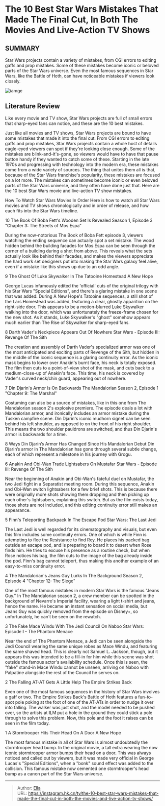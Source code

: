 # The 10 Best Star Wars Mistakes That Made The Final Cut, In Both The Movies And Live-Action TV Shows


## SUMMARY 


 Star Wars projects contain a variety of mistakes, from CGI errors to editing gaffs and prop mistakes. 
 Some of these mistakes become iconic or beloved parts of the Star Wars universe. 
 Even the most famous sequences in Star Wars, like the Battle of Hoth, can have noticeable mistakes if viewers look closely. 

![iamge](https://static1.srcdn.com/wordpress/wp-content/uploads/2024/01/img_c912785f6bc4-1.jpeg)

## Literature Review
Like every movie and TV show, Star Wars projects are full of small errors that sharp-eyed fans can notice, and these are the 10 best mistakes.




Just like all movies and TV shows, Star Wars projects are bound to have some mistakes that made it into the final cut. From CGI errors to editing gaffs and prop mistakes, Star Wars projects contain a whole host of details eagle-eyed viewers can spot if they&#39;re looking close enough. Some of the mistakes are blink-and-it&#39;s-gone, so viewers would have to have that pause button handy if they wanted to catch some of these.
Starting in the late 1970s and progressing with technology into the modern era, these mistakes come from a wide variety of sources. The thing that unites them all is that, because of the Star Wars franchise&#39;s popularity, these mistakes are focused on a lot more. The mistakes can sometimes become iconic or even beloved parts of the Star Wars universe, and they often have done just that. Here are the 10 best Star Wars movie and live-action TV show mistakes.
            
 
 How To Watch Star Wars Movies In Order 
Here is how to watch all Star Wars movies and TV shows chronologically and in order of release, and how each fits into the Star Wars timeline.













 








 10  The Book Of Boba Fett&#39;s Wooden Set Is Revealed 
Season 1, Episode 3 &#34;Chapter 3: The Streets of Mos Espa&#34;
        

During the now-notorious The Book of Boba Fett episode 3, viewers watching the ending sequence can actually spot a set mistake. The wood hidden behind the building facades for Mos Espa can be seen through the corner of a building during a shot from above. This reveals what the sets actually look like behind their facades, and makes the viewers appreciate the hard work set designers put into making the Star Wars galaxy feel alive, even if a mistake like this shows up due to an odd angle.





 9  The Ghost Of Luke Skywalker In The Tatooine Homestead 
A New Hope
        

George Lucas infamously edited the &#39;official&#39; cuts of the original trilogy with his Star Wars &#34;Special Editions&#34;, and there&#39;s a glaring mistake in one scene that was added. During A New Hope&#39;s Tatooine sequences, a still shot of the Lars Homestead was added, featuring a clear, ghostly apparition on the right-side door. This appears to be a motion-blurred Luke Skywalker walking into the door, which was unfortunately the freeze-frame chosen for the new shot. As it stands, Luke Skywalker&#39;s &#34;ghost&#34; somehow appears much earlier than The Rise of Skywalker for sharp-eyed fans.





 8  Darth Vader&#39;s Neckpiece Appears Out Of Nowhere 
Star Wars - Episode III: Revenge Of The Sith
        

The creation and assembly of Darth Vader&#39;s specialized armor was one of the most anticipated and exciting parts of Revenge of the Sith, but hidden in the middle of the iconic sequence is a glaring continuity error. As the iconic mask begins to lower over Anakin&#39;s burnt face, his neck is totally exposed. The film then cuts to a point-of-view shot of the mask, and cuts back to a medium-close-up of Anakin&#39;s face. This time, his neck is covered by Vader&#39;s curved neck/chin guard, appearing out of nowhere.







 7  Din Djarin&#39;s Armor Is On Backwards 
The Mandalorian Season 2, Episode 1 &#34;Chapter 9: The Marshal&#34;
        

Costuming can also be a source of mistakes, like in this one from The Mandalorian season 2&#39;s explosive premiere. The episode deals a lot with Mandalorian armor, and ironically includes an armor mistake during the Tusken campfire scene. Din Djarin&#39;s iconic mudhorn signet can be seen behind his left shoulder, as opposed to on the front of his right shoulder. This means the two shoulder pauldrons are switched, and thus Din Djarin&#39;s armor is backwards for a time.
            
 
 8 Ways Din Djarin’s Armor Has Changed Since His Mandalorian Debut 
Din Djarin’s armor in The Mandalorian has gone through several subtle change, each of which represent a milestone in his journey with Grogu.









 6  Anakin And Obi-Wan Trade Lightsabers On Mustafar 
Star Wars - Episode III: Revenge Of The Sith
        

Near the beginning of Anakin and Obi-Wan&#39;s fateful duel on Mustafar, the two Jedi fight in a Separatist meeting room. During this sequence, Anakin and Obi-Wan switch lightsabers for a few brief shots. This is because there were originally more shots showing them dropping and then picking up each other&#39;s lightsabers, explaining this switch. But as the film exists today, those shots are not included, and this editing continuity error still makes an appearance.





 5  Finn&#39;s Teleporting Backpack In The Escape Pod 
Star Wars: The Last Jedi
        

The Last Jedi is well regarded for its cinematography and visuals, but even this film includes some continuity errors. One of which is while Finn is attempting to flee the Resistance to find Rey. He places his packed bag outside an escape pod, and is preparing to board it to desert when Rose finds him. He tries to excuse his presence as a routine check, but when Rose notices his bag, the film cuts to the image of the bag already inside the pod. Finn&#39;s bag cannot teleport, thus making this another example of an easy-to-miss continuity error.





 4  The Mandalorian&#39;s Jeans Guy Lurks In The Background 
Season 2, Episode 4 &#34;Chapter 12: The Siege&#34;
        

One of the most famous mistakes in modern Star Wars is the famous &#34;Jeans Guy.&#34; In The Mandalorian season 2, a crew member can be spotted in the background of Nevarro&#39;s Imperial facility, wearing a light t-shirt and jeans, hence the name. He became an instant sensation on social media, but Jeans Guy was quickly removed from the episode on Disney&#43;, so unfortunately, he can&#39;t be seen on the rewatch.





 3  The Fake Mace Windu With The Jedi Council On Naboo 
Star Wars: Episode I - The Phantom Menace
        

Near the end of The Phantom Menace, a Jedi can be seen alongside the Jedi Council wearing the same unique robes as Mace Windu, and featuring the same shaved head. This is clearly not Samuel L. Jackson, though, but it appears this was intended to be a fill-in for him while this scene was shot outside the famous actor&#39;s availability schedule. Once this is seen, the &#34;fake&#34; stand-in Mace Windu cannot be unseen, arriving on Naboo with Palpatine alongside the rest of the Council he serves on.





 2  The Falling AT-AT Gets A Little Help 
The Empire Strikes Back
        

Even one of the most famous sequences in the history of Star Wars involves a gaff or two. The Empire Strikes Back&#39;s Battle of Hoth features a fun-to-spot pole poking at the foot of one of the AT-ATs in order to nudge it over into falling. The walker was just shot, and the model needed to be pushed over, so the artists at ILM put a hole in the ground they could stick a pole through to solve this problem. Now, this pole and the foot it raises can be seen in the film today.





 1  A Stormtrooper Hits Their Head On A Door 
A New Hope
        

The most famous mistake in all of Star Wars is almost undoubtedly the stormtrooper head bump. In the original movie, a tall extra wearing the now iconic stormtrooper armor bumps their head on a door. This was always noticed and called out by viewers, but it was made very official in George Lucas&#39;s &#34;Special Editions&#34;, when a &#34;bonk&#34; sound effect was added to the collision. This famous mistake now cemented one stormtrooper&#39;s head bump as a canon part of the Star Wars universe.



---

> Author: [Ella](https://instagram.hk.cn/)  
> URL: https://instagram.hk.cn/tv/the-10-best-star-wars-mistakes-that-made-the-final-cut-in-both-the-movies-and-live-action-tv-shows/  

